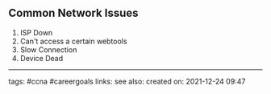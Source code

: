 ## Common Network Issues

1. ISP Down
2. Can't access a certain webtools
3. Slow Connection
4. Device Dead



---
tags: #ccna #careergoals 
links:
see also:
created on: 2021-12-24 09:47
